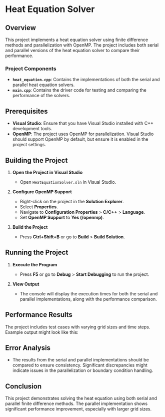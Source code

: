 # Heat Equation Solver

## Overview

This project implements a heat equation solver using finite difference methods and parallelization with OpenMP. The project includes both serial and parallel versions of the heat equation solver to compare their performance.

### Project Components

- **`heat_equation.cpp`**: Contains the implementations of both the serial and parallel heat equation solvers.
- **`main.cpp`**: Contains the driver code for testing and comparing the performance of the solvers.

## Prerequisites

- **Visual Studio**: Ensure that you have Visual Studio installed with C++ development tools.
- **OpenMP**: The project uses OpenMP for parallelization. Visual Studio should support OpenMP by default, but ensure it is enabled in the project settings.

## Building the Project

1. **Open the Project in Visual Studio**
   - Open `HeatEquationSolver.sln` in Visual Studio.

2. **Configure OpenMP Support**
   - Right-click on the project in the **Solution Explorer**.
   - Select **Properties**.
   - Navigate to **Configuration Properties** > **C/C++** > **Language**.
   - Set **OpenMP Support** to **Yes (/openmp)**.

3. **Build the Project**
   - Press **Ctrl+Shift+B** or go to **Build** > **Build Solution**.

## Running the Project

1. **Execute the Program**
   - Press **F5** or go to **Debug** > **Start Debugging** to run the project.

2. **View Output**
   - The console will display the execution times for both the serial and parallel implementations, along with the performance comparison.

## Performance Results

The project includes test cases with varying grid sizes and time steps. Example output might look like this:


## Error Analysis

- The results from the serial and parallel implementations should be compared to ensure consistency. Significant discrepancies might indicate issues in the parallelization or boundary condition handling.

## Conclusion

This project demonstrates solving the heat equation using both serial and parallel finite difference methods. The parallel implementation shows significant performance improvement, especially with larger grid sizes.







